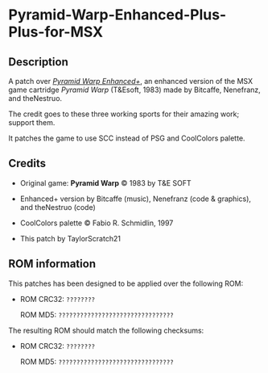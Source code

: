 # Pyramid-Warp-Enhanced-Plus-Plus-for-MSX


## Description

A patch over [_Pyramid Warp Enhanced+_](https://github.com/theNestruo/msx-pyramidwarpex), an enhanced version of the MSX game cartridge _Pyramid Warp_ (T&Esoft, 1983) made by Bitcaffe, Nenefranz, and theNestruo.

The credit goes to these three working sports for their amazing work; support them.

It patches the game to use SCC instead of PSG and CoolColors palette.


## Credits

* Original game: **Pyramid Warp** &copy; 1983 by T&E SOFT

* Enhanced+ version by Bitcaffe (music), Nenefranz (code & graphics), and theNestruo (code)

* CoolColors palette &copy; Fabio R. Schmidlin, 1997

* This patch by TaylorScratch21


## ROM information

This patches has been designed to be applied over the following ROM:

- ROM CRC32: `????????`

	ROM MD5: `????????????????????????????????`

The resulting ROM should match the following checksums:

- ROM CRC32: `????????`

	ROM MD5: `????????????????????????????????`
